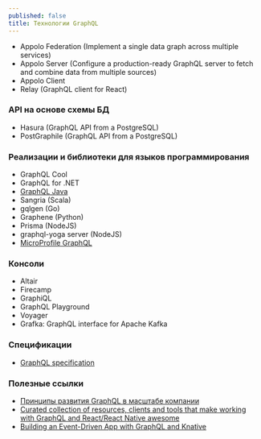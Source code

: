 ```yaml
---
published: false
title: Технологии GraphQL
---
```


- Appolo Federation (Implement a single data graph across multiple services)
- Appolo Server (Configure a production-ready GraphQL server to fetch and combine data from multiple sources)
- Appolo Client
- Relay (GraphQL client for React)

### API на основе схемы БД
- Hasura (GraphQL API from a PostgreSQL)
- PostGraphile (GraphQL API from a PostgreSQL)

### Реализации и библиотеки для языков программирования
- GraphQL Cool
- GraphQL for .NET
- [GraphQL Java](https://www.graphql-java.com/tutorials/getting-started-with-spring-boot/)
- Sangria (Scala)
- gqlgen (Go)
- Graphene (Python)
- Prisma (NodeJS)
- graphql-yoga server (NodeJS)
- [MicroProfile GraphQL](https://download.eclipse.org/microprofile/microprofile-graphql-1.0/microprofile-graphql.html?fbclid=IwAR12rX1bkUUXFdKYt9yv2vff62ozSubJlO4mkUIcTz4QRO2hnfWxglIrh0Q#types)

### Консоли
- Altair
- Firecamp
- GraphiQL
- GraphQL Playground
- Voyager
- Grafka: GraphQL interface for Apache Kafka

### Спецификации
- [GraphQL specification](https://github.com/graphql/graphql-spec)

### Полезные ссылки
- [Принципы развития GraphQL в масштабе компании](https://www.graphql-java.com/tutorials/getting-started-with-spring-boot/)
- [Curated collection of resources, clients and tools that make working with GraphQL and React/React Native awesome](https://github.com/hasura/awesome-react-graphql)
- [Building an Event-Driven App with GraphQL and Knative](https://itsmurugappan.medium.com/building-an-event-driven-app-with-graphql-and-knative-3273760d5f52)
